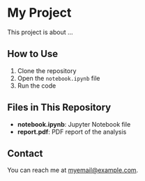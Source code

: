 
# My Project

This project is about ...

## How to Use

1. Clone the repository
2. Open the `notebook.ipynb` file
3. Run the code

## Files in This Repository
- **notebook.ipynb**: Jupyter Notebook file
- **report.pdf**: PDF report of the analysis

## Contact

You can reach me at [myemail@example.com](mailto:myemail@example.com).
